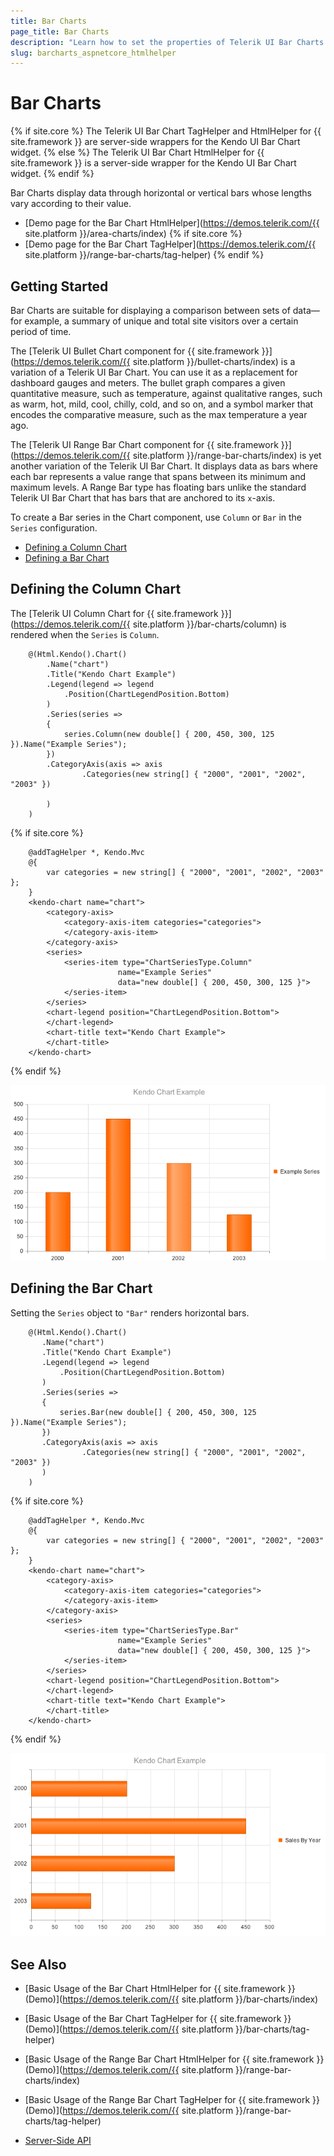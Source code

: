 ```yaml
---
title: Bar Charts
page_title: Bar Charts
description: "Learn how to set the properties of Telerik UI Bar Charts component for {{ site.framework }}."
slug: barcharts_aspnetcore_htmlhelper
---
```


# Bar Charts

{% if site.core %}
The Telerik UI Bar Chart TagHelper and HtmlHelper for {{ site.framework }} are server-side wrappers for the Kendo UI Bar Chart widget.
{% else %}
The Telerik UI Bar Chart HtmlHelper for {{ site.framework }} is a server-side wrapper for the Kendo UI Bar Chart widget.
{% endif %}

Bar Charts display data through horizontal or vertical bars whose lengths vary according to their value.

* [Demo page for the Bar Chart HtmlHelper](https://demos.telerik.com/{{ site.platform }}/area-charts/index)
{% if site.core %}
* [Demo page for the Bar Chart TagHelper](https://demos.telerik.com/{{ site.platform }}/range-bar-charts/tag-helper)
{% endif %}

## Getting Started

Bar Charts are suitable for displaying a comparison between sets of data&mdash;for example, a summary of unique and total site visitors over a certain period of time.

The [Telerik UI Bullet Chart component for {{ site.framework }}](https://demos.telerik.com/{{ site.platform }}/bullet-charts/index) is a variation of a Telerik UI Bar Chart. You can use it as a replacement for dashboard gauges and meters. The bullet graph compares a given quantitative measure, such as temperature, against qualitative ranges, such as warm, hot, mild, cool, chilly, cold, and so on, and a symbol marker that encodes the comparative measure, such as the max temperature a year ago.

The [Telerik UI Range Bar Chart component for {{ site.framework }}](https://demos.telerik.com/{{ site.platform }}/range-bar-charts/index) is yet another variation of the Telerik UI Bar Chart. It displays data as bars where each bar represents a value range that spans between its minimum and maximum levels. A Range Bar type has floating bars unlike the standard Telerik UI Bar Chart that has bars that are anchored to its `x`-axis.

To create a Bar series in the Chart component, use `Column` or `Bar` in the `Series` configuration.

* [Defining a Column Chart](#defining-the-column-chart)
* [Defining a Bar Chart](#defining-the-bar-chart)

## Defining the Column Chart

The [Telerik UI Column Chart for {{ site.framework }}](https://demos.telerik.com/{{ site.platform }}/bar-charts/column) is rendered when the `Series` is `Column`.

```HtmlHelper
    @(Html.Kendo().Chart()
        .Name("chart")
        .Title("Kendo Chart Example")
        .Legend(legend => legend
            .Position(ChartLegendPosition.Bottom)
        )
        .Series(series =>
        {
            series.Column(new double[] { 200, 450, 300, 125 }).Name("Example Series");
        })
        .CategoryAxis(axis => axis
                .Categories(new string[] { "2000", "2001", "2002", "2003" })

        )
    )
```
{% if site.core %}
```TagHelper
    @addTagHelper *, Kendo.Mvc
    @{ 
        var categories = new string[] { "2000", "2001", "2002", "2003" };
    }
    <kendo-chart name="chart">
        <category-axis>
            <category-axis-item categories="categories">
            </category-axis-item>
        </category-axis>
        <series>
            <series-item type="ChartSeriesType.Column" 
                        name="Example Series"
                        data="new double[] { 200, 450, 300, 125 }">
            </series-item>
        </series>
        <chart-legend position="ChartLegendPosition.Bottom">
        </chart-legend>
        <chart-title text="Kendo Chart Example">
        </chart-title>
    </kendo-chart>
```
{% endif %}

![{{ site.product_short }} A sample Column Chart with categories](images/chart-column-categories.png)

## Defining the Bar Chart

Setting the `Series` object to `"Bar"` renders horizontal bars.

```HtmlHelper
    @(Html.Kendo().Chart()
       .Name("chart")
       .Title("Kendo Chart Example")
       .Legend(legend => legend
           .Position(ChartLegendPosition.Bottom)
       )
       .Series(series =>
       {
           series.Bar(new double[] { 200, 450, 300, 125 }).Name("Example Series");
       })
       .CategoryAxis(axis => axis
                .Categories(new string[] { "2000", "2001", "2002", "2003" })
       )
    )
```
{% if site.core %}
```TagHelper
    @addTagHelper *, Kendo.Mvc
    @{ 
        var categories = new string[] { "2000", "2001", "2002", "2003" };
    }
    <kendo-chart name="chart">
        <category-axis>
            <category-axis-item categories="categories">
            </category-axis-item>
        </category-axis>
        <series>
            <series-item type="ChartSeriesType.Bar" 
                        name="Example Series"
                        data="new double[] { 200, 450, 300, 125 }">
            </series-item>
        </series>
        <chart-legend position="ChartLegendPosition.Bottom">
        </chart-legend>
        <chart-title text="Kendo Chart Example">
        </chart-title>
    </kendo-chart>
```
{% endif %}

![{{ site.product_short }} A sample Bar Chart](images/chart-bar.png)

## See Also

* [Basic Usage of the Bar Chart HtmlHelper for {{ site.framework }} (Demo)](https://demos.telerik.com/{{ site.platform }}/bar-charts/index)
* [Basic Usage of the Bar Chart TagHelper for {{ site.framework }} (Demo)](https://demos.telerik.com/{{ site.platform }}/bar-charts/tag-helper)
* [Basic Usage of the Range Bar Chart HtmlHelper for {{ site.framework }} (Demo)](https://demos.telerik.com/{{ site.platform }}/range-bar-charts/index)
* [Basic Usage of the Range Bar Chart TagHelper for {{ site.framework }} (Demo)](https://demos.telerik.com/{{ site.platform }}/range-bar-charts/tag-helper)

* [Server-Side API](/api/chart)
